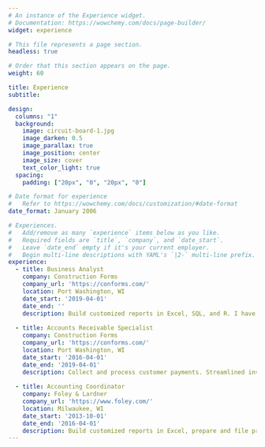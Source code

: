 ```yaml
---
# An instance of the Experience widget.
# Documentation: https://wowchemy.com/docs/page-builder/
widget: experience

# This file represents a page section.
headless: true

# Order that this section appears on the page.
weight: 60

title: Experience
subtitle:

design:
  columns: "1"
  background:
    image: circuit-board-1.jpg
    image_darken: 0.5
    image_parallax: true
    image_position: center
    image_size: cover
    text_color_light: true
  spacing:
    padding: ["20px", "0", "20px", "0"]

# Date format for experience
#   Refer to https://wowchemy.com/docs/customization/#date-format
date_format: January 2006

# Experiences.
#   Add/remove as many `experience` items below as you like.
#   Required fields are `title`, `company`, and `date_start`.
#   Leave `date_end` empty if it's your current employer.
#   Begin multi-line descriptions with YAML's `|2-` multi-line prefix.
experience:
  - title: Business Analyst
    company: Construction Forms
    company_url: 'https://conforms.com/'
    location: Port Washington, WI
    date_start: '2019-04-01'
    date_end: ''
    description: Build customized reports in Excel, SQL, and R. I have focused on report automation to enable more informed decisions while reducing time spent gathering and processing data.
    
  - title: Accounts Receivable Specialist
    company: Construction Forms
    company_url: 'https://conforms.com/'
    location: Port Washington, WI
    date_start: '2016-04-01'
    date_end: '2019-04-01'
    description: Collect and process customer payments. Streamlined invoicing which reduced processing time by 50% and improved accuracy.
        
  - title: Accounting Coordinator
    company: Foley & Lardner
    company_url: 'https://www.foley.com/'
    location: Milwaukee, WI
    date_start: '2013-10-01'
    date_end: '2016-04-01'
    description: Build customized reports in Excel, prepare and file property tax returns, develop budgets, and perform monthly reconciliations.
---
```

